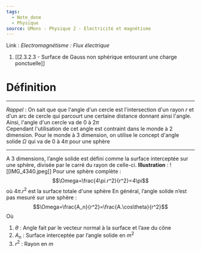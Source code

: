 ```yaml
---
tags:
  - Note_done
  - Physique
source: UMons - Physique 2 - Electricité et magnétisme
---
```


Link :
_Electromagnétisme : Flux électrique_
1. [[2.3.2.3 - Surface de Gauss non sphérique entourant une charge ponctuelle]]

# Définition
- - -
_Rappel_ : 
On sait que que l'angle d'un cercle est l'intersection d'un rayon $r$ et d'un arc de cercle qui parcourt une certaine distance donnant ainsi l'angle. Ainsi, l'angle d'un cercle va de 0 à $2\pi$
\
Cependant l'utilisation de cet angle est contraint dans le monde à 2 dimension. Pour le monde à 3 dimension, on utilise le concept d'angle solide $\Omega$ qui va de 0 à $4\pi$ pour une sphère
- - - 
A 3 dimensions, l’angle solide est défini comme la surface interceptée sur une sphère, divisée par le carré du rayon de celle-ci.
**Illustration** : ![[IMG_4340.jpeg]]
Pour une sphère complète : $$\Omega=\frac{4\pi.r^2}{r^2}=4\pi$$ où $4\pi.r^2$ est la surface totale d'une sphère
 En général, l’angle solide n’est pas mesuré sur une sphère : $$\Omega=\frac{A_n}{r^2}=\frac{A.\cos\theta}{r^2}$$ Où 
1. $\theta$ : Angle fait par le vecteur normal à la surface et l’axe du cône 
2. $A_n$ : Surface interceptée par l’angle solide en $m^2$ 
3. $r^2$ : Rayon en $m$ 